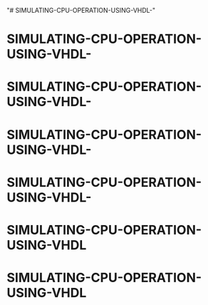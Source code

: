 "# SIMULATING-CPU-OPERATION-USING-VHDL-" 
# SIMULATING-CPU-OPERATION-USING-VHDL-
# SIMULATING-CPU-OPERATION-USING-VHDL-
# SIMULATING-CPU-OPERATION-USING-VHDL-
# SIMULATING-CPU-OPERATION-USING-VHDL-
# SIMULATING-CPU-OPERATION-USING-VHDL
# SIMULATING-CPU-OPERATION-USING-VHDL
